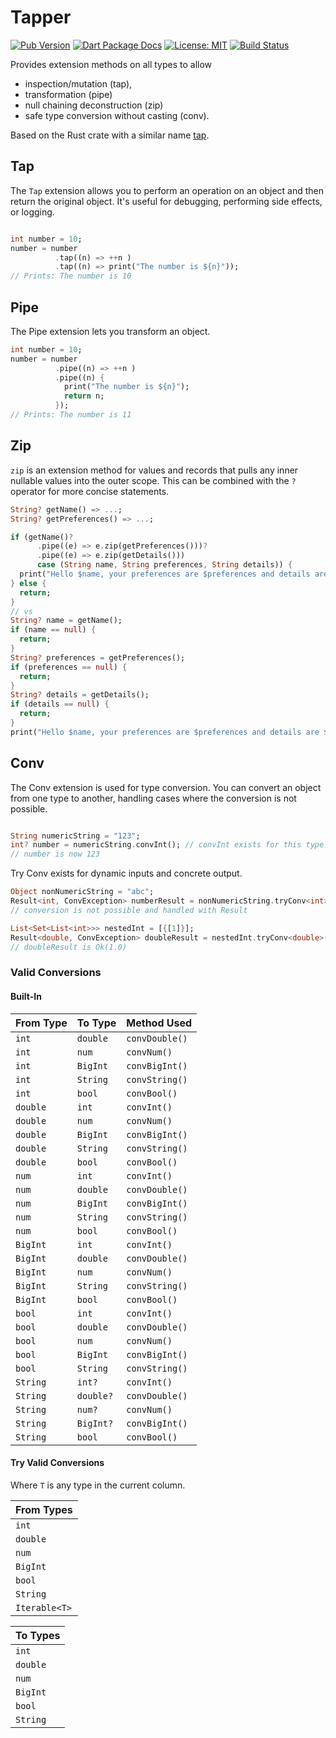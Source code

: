 # Tapper

[![Pub Version](https://img.shields.io/pub/v/tapper.svg)](https://pub.dev/packages/tapper)
[![Dart Package Docs](https://img.shields.io/badge/documentation-pub.dev-blue.svg)](https://pub.dev/documentation/tapper/latest/)
[![License: MIT](https://img.shields.io/badge/license-MIT-purple.svg)](https://opensource.org/licenses/MIT)
[![Build Status](https://github.com/mcmah309/tapper/actions/workflows/dart.yml/badge.svg)](https://github.com/mcmah309/tapper/actions)

Provides extension methods on all types to allow 
 - inspection/mutation (tap),
 - transformation (pipe)
 - null chaining deconstruction (zip)
 - safe type conversion without casting (conv).

Based on the Rust crate with a similar name [tap].

## Tap

The `Tap` extension allows you to perform an operation on an object and then return the original object. It's useful for
debugging, performing side effects, or logging.

```dart

int number = 10;
number = number
          .tap((n) => ++n )
          .tap((n) => print("The number is ${n}"));
// Prints: The number is 10
```

## Pipe

The Pipe extension lets you transform an object.

```dart
int number = 10;
number = number
          .pipe((n) => ++n )
          .pipe((n) { 
            print("The number is ${n}"); 
            return n;
          });
// Prints: The number is 11
```

## Zip
`zip` is an extension method for values and records that pulls any inner nullable values into the outer
scope. This can be combined with the `?` operator for more concise statements.

```dart
String? getName() => ...;
String? getPreferences() => ...;

if (getName()?
      .pipe((e) => e.zip(getPreferences()))?
      .pipe((e) => e.zip(getDetails()))
      case (String name, String preferences, String details)) {
  print("Hello $name, your preferences are $preferences and details are $details");
} else {
  return;
}
// vs
String? name = getName();
if (name == null) {
  return;
}
String? preferences = getPreferences();
if (preferences == null) {
  return;
}
String? details = getDetails();
if (details == null) {
  return;
}
print("Hello $name, your preferences are $preferences and details are $details");
```

## Conv

The Conv extension is used for type conversion. You can convert an object from one type to another, handling cases where
the conversion is not possible.

```dart

String numericString = "123";
int? number = numericString.convInt(); // convInt exists for this type
// number is now 123
```

Try Conv exists for dynamic inputs and concrete output.
```dart
Object nonNumericString = "abc";
Result<int, ConvException> numberResult = nonNumericString.tryConv<int>();
// conversion is not possible and handled with Result

List<Set<List<int>>> nestedInt = [{[1]}];
Result<double, ConvException> doubleResult = nestedInt.tryConv<double>();
// doubleResult is Ok(1.0)
```

### Valid Conversions

#### Built-In

| From Type | To Type   | Method Used    |
|-----------|-----------|----------------|
| `int`     | `double`  | `convDouble()` |
| `int`     | `num`     | `convNum()`    |
| `int`     | `BigInt`  | `convBigInt()` |
| `int`     | `String`  | `convString()` |
| `int`     | `bool`    | `convBool()`   |
| `double`  | `int`     | `convInt()`    |
| `double`  | `num`     | `convNum()`    |
| `double`  | `BigInt`  | `convBigInt()` |
| `double`  | `String`  | `convString()` |
| `double`  | `bool`    | `convBool()`   |
| `num`     | `int`     | `convInt()`    |
| `num`     | `double`  | `convDouble()` |
| `num`     | `BigInt`  | `convBigInt()` |
| `num`     | `String`  | `convString()` |
| `num`     | `bool`    | `convBool()`   |
| `BigInt`  | `int`     | `convInt()`    |
| `BigInt`  | `double`  | `convDouble()` |
| `BigInt`  | `num`     | `convNum()`    |
| `BigInt`  | `String`  | `convString()` |
| `BigInt`  | `bool`    | `convBool()`   |
| `bool`    | `int`     | `convInt()`    |
| `bool`    | `double`  | `convDouble()` |
| `bool`    | `num`     | `convNum()`    |
| `bool`    | `BigInt`  | `convBigInt()` |
| `bool`    | `String`  | `convString()` |
| `String`  | `int?`    | `convInt()`    |
| `String`  | `double?` | `convDouble()` |
| `String`  | `num?`    | `convNum()`    |
| `String`  | `BigInt?` | `convBigInt()` |
| `String`  | `bool`    | `convBool()`   |

#### Try Valid Conversions
Where `T` is any type in the current column.

| From Types | 
|------------|
| `int` |
| `double` |
| `num` |
| `BigInt` |
| `bool` |
| `String` |
| `Iterable<T>` |

| To Types | 
|------------|
| `int` |
| `double` |
| `num` |
| `BigInt` |
| `bool` |
| `String` |



[tap]: https://crates.io/crates/tap